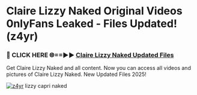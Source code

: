 # Claire Lizzy Naked Original Videos 0nlyFans Leaked - Files Updated! (z4yr)

<h3>🔴 CLICK HERE 🌐==►► <a href="https://tinyurl.com/yckcrads" rel="nofollow">Claire Lizzy Naked Updated Files</a></h3>

Get Claire Lizzy Naked and all content. Now you can access all videos and pictures of Claire Lizzy Naked. New Updated Files 2025!

[![z4yr](https://i.imgur.com/hpKpOFt.gif)](https://tinyurl.com/yckcrads)
lizzy capri naked